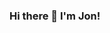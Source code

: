 ### Hi there 👋 I'm Jon!

<!-- I am a recent graduate from We Can Code IT's Full-Stack Java program. I am actively searching for my first development opportunity, while continuing to learn and advance my development skills. While maintaining my application process I plan to keep up the learning process by collaborating with other developers on various applications / web apps / etc. I'm always looking for new projects!

Here are my current Languages / Platforms / etc. that I've learned and am continuing to build on:

Java
 - Spring Boot / Spring Web / Spring Mobile
 - JPA
 - TDD
 - MVC / Spring MVC

JavaScript
- ES6
- IIFE
- Node

Front End
- HTML5
- CSS
  - Flexbox
  - Grid
  - Media Queries for Mobile Development / Responsive Media and Content

 I’m currently learning:
 - React
 - Strapi Framework
 - .Net -->
<!-- 
⚡ Fun facts:
  - I am an Air Force Veteran. I was stationed at Nellis AFB in Las Vegas, NV
  - I am a Motocross enthusiast/finatic. I've been riding/racing dirtbikes for the majority of my life and continue to this day -->
  

<!--
**jcabrams2/jcabrams2** is a ✨ _special_ ✨ repository because its `README.md` (this file) appears on your GitHub profile.

